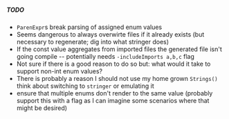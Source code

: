 ##### TODO
* `ParenExpr`s break parsing of assigned enum values
* Seems dangerous to always overwirte files if it already exists (but necessary to regenerate; dig into what stringer does)
* If the const value aggregates from imported files the generated file isn't going compile -- potentially needs `-includeImports a,b,c` flag
* Not sure if there is a good reason to do so but: what would it take to support non-int enum values?
* There is probably a reason I should not use my home grown `Strings()` think about switching to `stringer` or emulating it
* ensure that multiple enums don't render to the same value (probably support this with a flag as I can imagine some scenarios where that might be desired)
